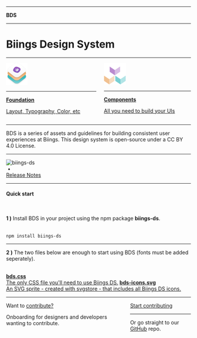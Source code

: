 <hr class="is-hidden-tablet is-size-7">
<strong class="has-text-grey-light is-size-4 has-text-weight-bold">BDS</strong>
<hr class="is-thin">
<h1 class="title is-size-2-mobile has-text-weight-bolder">Biings <span class="has-text-weight-light">Design System</span></h1>
<hr class="is-size-2 is-visible">
<div class="columns is-multiline">
    <div class="column is-half">
        <a href="#/layout" class="box is-medium is-popping has-background-primary-dark">
            <img src="media/bds.png" width="58" class="no-zoom"/>
            <hr class="is-size-7">
            <div class="title has-text-white"><strong>Foundation</strong></div>
            <p class="subtitle is-6 has-text-primary-lighter">Layout, Typography, Color, etc</p>
        </a>
    </div>
    <div class="column is-half">
        <a href="#/avatar" class="box is-medium has-background-primary-lighter">
            <img src="media/components.png" width="60" class="no-zoom"/>
            <hr class="is-size-7">
            <div class="title has-text-dark"><strong>Components</strong></div>
            <p class="subtitle is-6 has-text-primary-dark">All you need to build your UIs</p>
        </a>
    </div>
</div>
<hr>

<p class="subtitle is-family-secondary has-text-dark">
    BDS is a series of assets and guidelines for building consistent user experiences at Biings. This design system is open-source under a CC BY 4.0 License.
</p>

<hr>

<div class="level is-mobile">
    <div class="level-left">
        <div class="level-item">
            <img src="https://img.shields.io/npm/v/biings-ds.svg?color=%23815BC3&label=npm&style=flat-square" alt="biings-ds">
        </div>
        <div class="level-item has-text-grey-light">&nbsp;•</div>
        <div class="level-item">
            <a href="#/CHANGELOG"
               class="is-size-6 has-text-weight-medium">Release Notes</a>
        </div>
    </div>
</div>

<hr class="is-visible is-size-1">

<h4 class="title"><strong>Quick start</strong></h4><br>

<strong>1 )</strong> Install BDS in your project using the npm package <strong>biings-ds</strong>.<br><br>

    npm install biings-ds
<hr>

<strong>2 )</strong> The two files below are enough to start using BDS (fonts must be added seperately).<br><br>

<a href="https://raw.githubusercontent.com/biings/biings-ds/master/build/bds.css" class="box is-bordered has-text-grey-darker" download><span class="is-monospace">**bds.css**</span><br>The only CSS file you'll need to use Biings DS.</a>
<a href="https://raw.githubusercontent.com/biings/biings-ds/master/build/bds-icons.min.svg" class="box is-bordered has-text-grey-darker" download><span class="is-monospace">**bds-icons.svg**</span><br>An SVG sprite - created with svgstore - that includes all Biings DS icons.</a>


<hr class="is-size-3">

<div class="box is-large is-well">
    <div class="columns is-marginless is-vcentered">
        <div class="column is-6">
            <div class="title is-2 is-family-secondary is-spaced">Want to <u>contribute?</u></div>
            <p class="subtitle is-5">Onboarding for designers and developers wanting to contribute.</p>
        </div>
        <div class="column is-5 is-offset-1 has-text-centered is-size-6 has-text-grey">
            <a href="#/contribute" class="button is-rounded is-dark is-shadowed is-beefy">Start contributing</a>
            <hr class="is-thin is-wavy">
            Or go straight to our <a href="https://github.com/biings/biings-ds" class="is-underlined">GitHub</a> repo.
        </div>
    </div>
</div>
